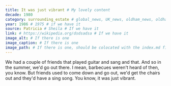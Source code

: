 ```yaml
---
title: It was just vibrant # My lovely content
decade: 1980
category: surrounding_estate # global_news, UK_news, oldham_news, oldham_history, towers, surrounding_estate # Always exactly one category
year: 1986 # 1975 # if we have it
source: Patricia # Sheila # If we have it
link: # https://wikipedia.org/dsdsadsa # If we have it
image_alt: # If there is one
image_caption: # If there is one
image_path: # If there is one, should be colocated with the index.md file in the folder
---
```


We had a couple of friends that played guitar and sang and that. And so in the summer, we'd go out there. I mean, barbecues weren't heard of then, you know. But friends used to come down and go out, we'd get the chairs out and they'd have a sing song. You know, it was just vibrant.